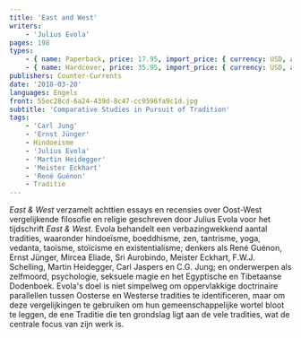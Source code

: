 ```yaml
---
title: 'East and West'
writers:
    - 'Julius Evola'
pages: 198
types:
    - { name: Paperback, price: 17.95, import_price: { currency: USD, amount: 16.0 }, isbn: 978-1-935965-67-1 }
    - { name: Hardcover, price: 35.95, import_price: { currency: USD, amount: 32.0 }, isbn: 978-1-935965-66-4 }
publishers: Counter-Currents
date: '2018-03-20'
languages: Engels
front: 55ec28cd-6a24-439d-8c47-cc9596fa9c1d.jpg
subtitle: 'Comparative Studies in Pursuit of Tradition'
tags:
    - 'Carl Jung'
    - 'Ernst Jünger'
    - Hindoeisme
    - 'Julius Evola'
    - 'Martin Heidegger'
    - 'Meister Eckhart'
    - 'René Guénon'
    - Traditie
---
```


*East & West* verzamelt achttien essays en recensies over Oost-West vergelijkende filosofie en religie geschreven door Julius Evola voor het tijdschrift *East & West*. Evola behandelt een verbazingwekkend aantal tradities, waaronder hindoeïsme, boeddhisme, zen, tantrisme, yoga, vedanta, taoïsme, stoïcisme en existentialisme; denkers als René Guénon, Ernst Jünger, Mircea Eliade, Sri Aurobindo, Meister Eckhart, F.W.J. Schelling, Martin Heidegger, Carl Jaspers en C.G. Jung; en onderwerpen als zelfmoord, psychologie, seksuele magie en het Egyptische en Tibetaanse Dodenboek. Evola's doel is niet simpelweg om oppervlakkige doctrinaire parallellen tussen Oosterse en Westerse tradities te identificeren, maar om deze vergelijkingen te gebruiken om hun gemeenschappelijke wortel bloot te leggen, de ene Traditie die ten grondslag ligt aan de vele tradities, wat de centrale focus van zijn werk is.
